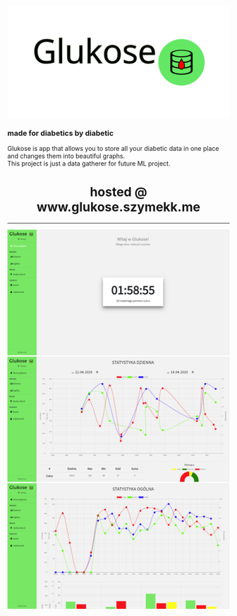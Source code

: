 <p align="center">
  <img src="https://github.com/Bartekkur1/glukose/blob/master/frontend/public/images/logo.svg">
</p>

### made for diabetics by diabetic

Glukose is app that allows you to store all your diabetic data in one place and changes them into beautiful graphs. </br>
This project is just a data gatherer for future ML project.

<h1 align="center">hosted @ www.glukose.szymekk.me</h1>

<hr>

<img src="https://github.com/Bartekkur1/glukose/blob/master/pics/homepage.png">
<img src="https://github.com/Bartekkur1/glukose/blob/master/pics/dailystats.png">
<img src="https://github.com/Bartekkur1/glukose/blob/master/pics/allstats.png">
